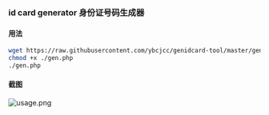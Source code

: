### id card generator 身份证号码生成器


#### 用法

``` sh
wget https://raw.githubusercontent.com/ybcjcc/genidcard-tool/master/gen.php
chmod +x ./gen.php
./gen.php 
```

#### 截图
![usage.png](https://i.loli.net/2020/04/10/LRMx7ONQg48n6ZI.png)
